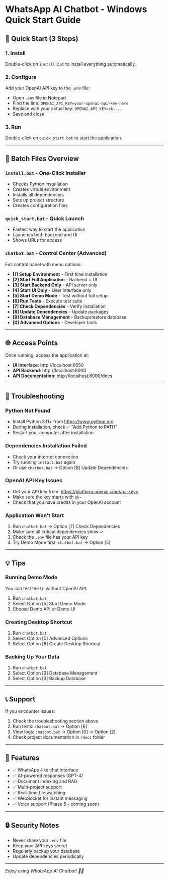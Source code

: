 # WhatsApp AI Chatbot - Windows Quick Start Guide

## 🚀 Quick Start (3 Steps)

### 1. Install
Double-click on `install.bat` to install everything automatically.

### 2. Configure
Add your OpenAI API key to the `.env` file:
- Open `.env` file in Notepad
- Find the line: `OPENAI_API_KEY=your-openai-api-key-here`
- Replace with your actual key: `OPENAI_API_KEY=sk-...`
- Save and close

### 3. Run
Double-click on `quick_start.bat` to start the application.

---

## 📁 Batch Files Overview

### `install.bat` - One-Click Installer
- Checks Python installation
- Creates virtual environment
- Installs all dependencies
- Sets up project structure
- Creates configuration files

### `quick_start.bat` - Quick Launch
- Fastest way to start the application
- Launches both backend and UI
- Shows URLs for access

### `chatbot.bat` - Control Center (Advanced)
Full control panel with menu options:
- **[1] Setup Environment** - First time installation
- **[2] Start Full Application** - Backend + UI
- **[3] Start Backend Only** - API server only
- **[4] Start UI Only** - User interface only
- **[5] Start Demo Mode** - Test without full setup
- **[6] Run Tests** - Execute test suite
- **[7] Check Dependencies** - Verify installation
- **[8] Update Dependencies** - Update packages
- **[9] Database Management** - Backup/restore database
- **[0] Advanced Options** - Developer tools

---

## 🌐 Access Points

Once running, access the application at:
- **UI Interface**: http://localhost:8550
- **API Backend**: http://localhost:8000
- **API Documentation**: http://localhost:8000/docs

---

## 🔧 Troubleshooting

### Python Not Found
- Install Python 3.11+ from https://www.python.org
- During installation, check ✅ "Add Python to PATH"
- Restart your computer after installation

### Dependencies Installation Failed
- Check your internet connection
- Try running `install.bat` again
- Or use `chatbot.bat` → Option [8] Update Dependencies

### OpenAI API Key Issues
- Get your API key from: https://platform.openai.com/api-keys
- Make sure the key starts with `sk-`
- Check that you have credits in your OpenAI account

### Application Won't Start
1. Run `chatbot.bat` → Option [7] Check Dependencies
2. Make sure all critical dependencies show ✓
3. Check the `.env` file has your API key
4. Try Demo Mode first: `chatbot.bat` → Option [5]

---

## 💡 Tips

### Running Demo Mode
You can test the UI without OpenAI API:
1. Run `chatbot.bat`
2. Select Option [5] Start Demo Mode
3. Choose Demo API or Demo UI

### Creating Desktop Shortcut
1. Run `chatbot.bat`
2. Select Option [0] Advanced Options
3. Select Option [8] Create Desktop Shortcut

### Backing Up Your Data
1. Run `chatbot.bat`
2. Select Option [9] Database Management
3. Select Option [3] Backup Database

---

## 📞 Support

If you encounter issues:
1. Check the troubleshooting section above
2. Run tests: `chatbot.bat` → Option [6]
3. View logs: `chatbot.bat` → Option [0] → Option [2]
4. Check project documentation in `/docs` folder

---

## 🎯 Features

- ✅ WhatsApp-like chat interface
- ✅ AI-powered responses (GPT-4)
- ✅ Document indexing and RAG
- ✅ Multi-project support
- ✅ Real-time file watching
- ✅ WebSocket for instant messaging
- ✅ Voice support (Phase 5 - coming soon)

---

## 🔒 Security Notes

- Never share your `.env` file
- Keep your API keys secret
- Regularly backup your database
- Update dependencies periodically

---

*Enjoy using WhatsApp AI Chatbot! 🤖💬*